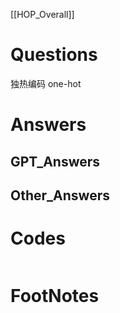 [[HOP_Overall]]

# Questions
独热编码 one-hot 

# Answers

## GPT_Answers


## Other_Answers


# Codes

```python

```


# FootNotes
